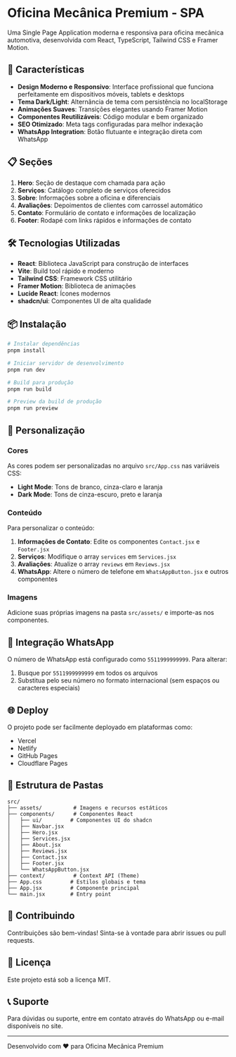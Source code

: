 # Oficina Mecânica Premium - SPA

Uma Single Page Application moderna e responsiva para oficina mecânica automotiva, desenvolvida com React, TypeScript, Tailwind CSS e Framer Motion.

## 🚀 Características

- **Design Moderno e Responsivo**: Interface profissional que funciona perfeitamente em dispositivos móveis, tablets e desktops
- **Tema Dark/Light**: Alternância de tema com persistência no localStorage
- **Animações Suaves**: Transições elegantes usando Framer Motion
- **Componentes Reutilizáveis**: Código modular e bem organizado
- **SEO Otimizado**: Meta tags configuradas para melhor indexação
- **WhatsApp Integration**: Botão flutuante e integração direta com WhatsApp

## 📋 Seções

1. **Hero**: Seção de destaque com chamada para ação
2. **Serviços**: Catálogo completo de serviços oferecidos
3. **Sobre**: Informações sobre a oficina e diferenciais
4. **Avaliações**: Depoimentos de clientes com carrossel automático
5. **Contato**: Formulário de contato e informações de localização
6. **Footer**: Rodapé com links rápidos e informações de contato

## 🛠️ Tecnologias Utilizadas

- **React**: Biblioteca JavaScript para construção de interfaces
- **Vite**: Build tool rápido e moderno
- **Tailwind CSS**: Framework CSS utilitário
- **Framer Motion**: Biblioteca de animações
- **Lucide React**: Ícones modernos
- **shadcn/ui**: Componentes UI de alta qualidade

## 📦 Instalação

```bash
# Instalar dependências
pnpm install

# Iniciar servidor de desenvolvimento
pnpm run dev

# Build para produção
pnpm run build

# Preview da build de produção
pnpm run preview
```

## 🎨 Personalização

### Cores

As cores podem ser personalizadas no arquivo `src/App.css` nas variáveis CSS:

- **Light Mode**: Tons de branco, cinza-claro e laranja
- **Dark Mode**: Tons de cinza-escuro, preto e laranja

### Conteúdo

Para personalizar o conteúdo:

1. **Informações de Contato**: Edite os componentes `Contact.jsx` e `Footer.jsx`
2. **Serviços**: Modifique o array `services` em `Services.jsx`
3. **Avaliações**: Atualize o array `reviews` em `Reviews.jsx`
4. **WhatsApp**: Altere o número de telefone em `WhatsAppButton.jsx` e outros componentes

### Imagens

Adicione suas próprias imagens na pasta `src/assets/` e importe-as nos componentes.

## 📱 Integração WhatsApp

O número de WhatsApp está configurado como `5511999999999`. Para alterar:

1. Busque por `5511999999999` em todos os arquivos
2. Substitua pelo seu número no formato internacional (sem espaços ou caracteres especiais)

## 🌐 Deploy

O projeto pode ser facilmente deployado em plataformas como:

- Vercel
- Netlify
- GitHub Pages
- Cloudflare Pages

## 📄 Estrutura de Pastas

```
src/
├── assets/          # Imagens e recursos estáticos
├── components/      # Componentes React
│   ├── ui/         # Componentes UI do shadcn
│   ├── Navbar.jsx
│   ├── Hero.jsx
│   ├── Services.jsx
│   ├── About.jsx
│   ├── Reviews.jsx
│   ├── Contact.jsx
│   ├── Footer.jsx
│   └── WhatsAppButton.jsx
├── context/         # Context API (Theme)
├── App.css         # Estilos globais e tema
├── App.jsx         # Componente principal
└── main.jsx        # Entry point
```

## 🤝 Contribuindo

Contribuições são bem-vindas! Sinta-se à vontade para abrir issues ou pull requests.

## 📝 Licença

Este projeto está sob a licença MIT.

## 📞 Suporte

Para dúvidas ou suporte, entre em contato através do WhatsApp ou e-mail disponíveis no site.

---

Desenvolvido com ❤️ para Oficina Mecânica Premium


